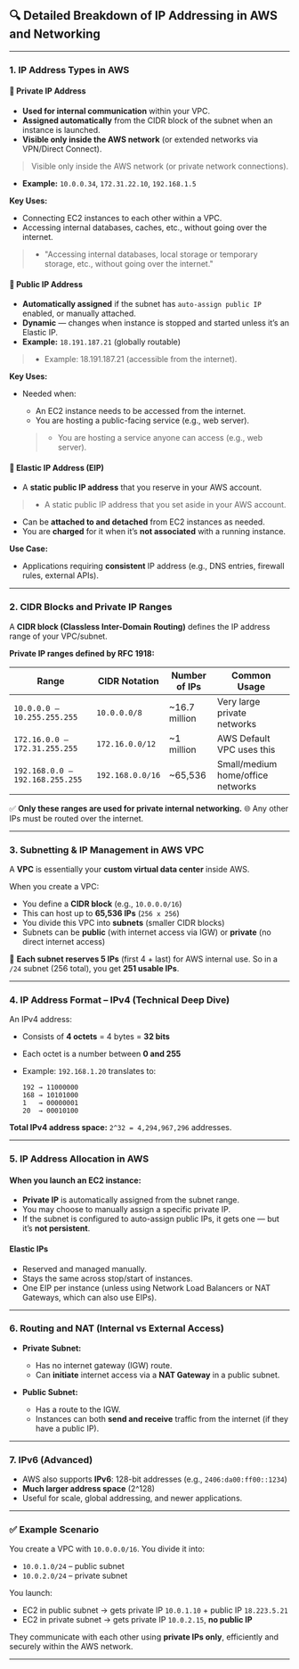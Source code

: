 ## 🔍 **Detailed Breakdown of IP Addressing in AWS and Networking**

---

### **1. IP Address Types in AWS**

#### 🔸 **Private IP Address**

* **Used for internal communication** within your VPC.
* **Assigned automatically** from the CIDR block of the subnet when an instance is launched.
* **Visible only inside the AWS network** (or extended networks via VPN/Direct Connect).
> Visible only inside the AWS network (or private network connections).

* **Example:** `10.0.0.34`, `172.31.22.10`, `192.168.1.5`

**Key Uses:**

* Connecting EC2 instances to each other within a VPC.
* Accessing internal databases, caches, etc., without going over the internet.
> - "Accessing internal databases, local storage or temporary storage, etc., without going over the internet."



#### 🔸 **Public IP Address**

* **Automatically assigned** if the subnet has `auto-assign public IP` enabled, or manually attached.
* **Dynamic** — changes when instance is stopped and started unless it’s an Elastic IP.
* **Example:** `18.191.187.21` (globally routable)
> - Example: 18.191.187.21 (accessible from the internet).

**Key Uses:**

* Needed when:

  * An EC2 instance needs to be accessed from the internet.
  * You are hosting a public-facing service (e.g., web server).
  > - You are hosting a service anyone can access (e.g., web server).

#### 🔸 **Elastic IP Address (EIP)**

* A **static public IP address** that you reserve in your AWS account.
> - A static public IP address that you set aside in your AWS account.
* Can be **attached to and detached** from EC2 instances as needed.
* You are **charged** for it when it’s **not associated** with a running instance.

**Use Case:**

* Applications requiring **consistent** IP address (e.g., DNS entries, firewall rules, external APIs).

---

### **2. CIDR Blocks and Private IP Ranges**

A **CIDR block (Classless Inter-Domain Routing)** defines the IP address range of your VPC/subnet.

**Private IP ranges defined by RFC 1918:**

| Range                           | CIDR Notation    | Number of IPs  | Common Usage                      |
| ------------------------------- | ---------------- | -------------- | --------------------------------- |
| `10.0.0.0 – 10.255.255.255`     | `10.0.0.0/8`     | \~16.7 million | Very large private networks       |
| `172.16.0.0 – 172.31.255.255`   | `172.16.0.0/12`  | \~1 million    | AWS Default VPC uses this         |
| `192.168.0.0 – 192.168.255.255` | `192.168.0.0/16` | \~65,536       | Small/medium home/office networks |

✅ **Only these ranges are used for private internal networking.**
🌐 Any other IPs must be routed over the internet.

---

### **3. Subnetting & IP Management in AWS VPC**

A **VPC** is essentially your **custom virtual data center** inside AWS.

When you create a VPC:

* You define a **CIDR block** (e.g., `10.0.0.0/16`)
* This can host up to **65,536 IPs** (`256 x 256`)
* You divide this VPC into **subnets** (smaller CIDR blocks)
* Subnets can be **public** (with internet access via IGW) or **private** (no direct internet access)

📝 **Each subnet reserves 5 IPs** (first 4 + last) for AWS internal use.
So in a `/24` subnet (256 total), you get **251 usable IPs**.

---

### **4. IP Address Format – IPv4 (Technical Deep Dive)**

An IPv4 address:

* Consists of **4 octets** = 4 bytes = **32 bits**
* Each octet is a number between **0 and 255**
* Example: `192.168.1.20` translates to:

  ```
  192 → 11000000
  168 → 10101000
  1   → 00000001
  20  → 00010100
  ```

**Total IPv4 address space:**
`2^32 = 4,294,967,296` addresses.

---

### **5. IP Address Allocation in AWS**

#### When you launch an EC2 instance:

* **Private IP** is automatically assigned from the subnet range.
* You may choose to manually assign a specific private IP.
* If the subnet is configured to auto-assign public IPs, it gets one — but it’s **not persistent**.

#### Elastic IPs

* Reserved and managed manually.
* Stays the same across stop/start of instances.
* One EIP per instance (unless using Network Load Balancers or NAT Gateways, which can also use EIPs).

---

### **6. Routing and NAT (Internal vs External Access)**

* **Private Subnet:**

  * Has no internet gateway (IGW) route.
  * Can **initiate** internet access via a **NAT Gateway** in a public subnet.
* **Public Subnet:**

  * Has a route to the IGW.
  * Instances can both **send and receive** traffic from the internet (if they have a public IP).

---

### **7. IPv6 (Advanced)**

* AWS also supports **IPv6**: 128-bit addresses (e.g., `2406:da00:ff00::1234`)
* **Much larger address space** (2^128)
* Useful for scale, global addressing, and newer applications.

---

### ✅ **Example Scenario**

You create a VPC with `10.0.0.0/16`.
You divide it into:

* `10.0.1.0/24` – public subnet
* `10.0.2.0/24` – private subnet

You launch:

* EC2 in public subnet → gets private IP `10.0.1.10` + public IP `18.223.5.21`
* EC2 in private subnet → gets private IP `10.0.2.15`, **no public IP**

They communicate with each other using **private IPs only**, efficiently and securely within the AWS network.

---
